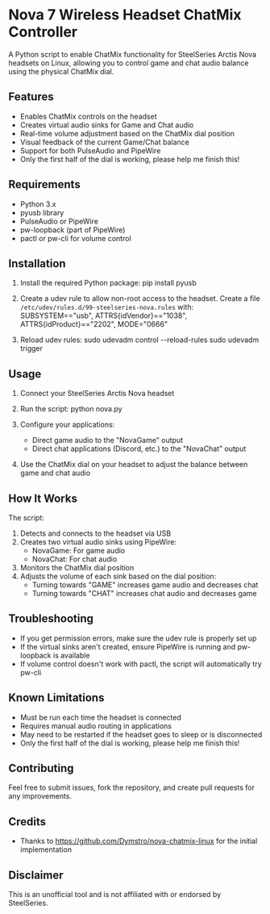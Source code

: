 # Nova 7 Wireless Headset ChatMix Controller

A Python script to enable ChatMix functionality for SteelSeries Arctis Nova headsets on Linux, allowing you to control game and chat audio balance using the physical ChatMix dial.

## Features

- Enables ChatMix controls on the headset
- Creates virtual audio sinks for Game and Chat audio
- Real-time volume adjustment based on the ChatMix dial position
- Visual feedback of the current Game/Chat balance
- Support for both PulseAudio and PipeWire
- Only the first half of the dial is working, please help me finish this!

## Requirements

- Python 3.x
- pyusb library
- PulseAudio or PipeWire
- pw-loopback (part of PipeWire)
- pactl or pw-cli for volume control

## Installation

1. Install the required Python package:
   pip install pyusb

2. Create a udev rule to allow non-root access to the headset. Create a file `/etc/udev/rules.d/99-steelseries-nova.rules` with:
   SUBSYSTEM=="usb", ATTRS{idVendor}=="1038", ATTRS{idProduct}=="2202", MODE="0666"

3. Reload udev rules:
   sudo udevadm control --reload-rules
   sudo udevadm trigger

## Usage

1. Connect your SteelSeries Arctis Nova headset

2. Run the script:
   python nova.py

3. Configure your applications:
   - Direct game audio to the "NovaGame" output
   - Direct chat applications (Discord, etc.) to the "NovaChat" output

4. Use the ChatMix dial on your headset to adjust the balance between game and chat audio

## How It Works

The script:
1. Detects and connects to the headset via USB
2. Creates two virtual audio sinks using PipeWire:
   - NovaGame: For game audio
   - NovaChat: For chat audio
3. Monitors the ChatMix dial position
4. Adjusts the volume of each sink based on the dial position:
   - Turning towards "GAME" increases game audio and decreases chat
   - Turning towards "CHAT" increases chat audio and decreases game

## Troubleshooting

- If you get permission errors, make sure the udev rule is properly set up
- If the virtual sinks aren't created, ensure PipeWire is running and pw-loopback is available
- If volume control doesn't work with pactl, the script will automatically try pw-cli

## Known Limitations

- Must be run each time the headset is connected
- Requires manual audio routing in applications
- May need to be restarted if the headset goes to sleep or is disconnected
- Only the first half of the dial is working, please help me finish this!

## Contributing

Feel free to submit issues, fork the repository, and create pull requests for any improvements.

## Credits

- Thanks to https://github.com/Dymstro/nova-chatmix-linux for the initial implementation

## Disclaimer

This is an unofficial tool and is not affiliated with or endorsed by SteelSeries.